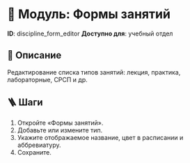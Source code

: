 # 📘 Модуль: Формы занятий
**ID**: discipline_form_editor
**Доступно для**: учебный отдел

## 📝 Описание
Редактирование списка типов занятий: лекция, практика, лабораторные, СРСП и др.

## 🪜 Шаги
1. Откройте «Формы занятий».
2. Добавьте или измените тип.
3. Укажите отображаемое название, цвет в расписании и аббревиатуру.
4. Сохраните.
